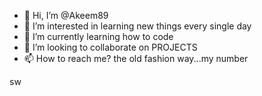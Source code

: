 - 👋 Hi, I’m @Akeem89
- 👀 I’m interested in learning new things every single day
- 🌱 I’m currently learning how to code
- 💞️ I’m looking to collaborate on PROJECTS 
- 📫 How to reach me? the old fashion way...my number 


<!--- is a ✨ special ✨ repository because its `README.md` (this file) appears on your GitHub profile.
You can click the Preview link to take a look at your changes.
--->sw

